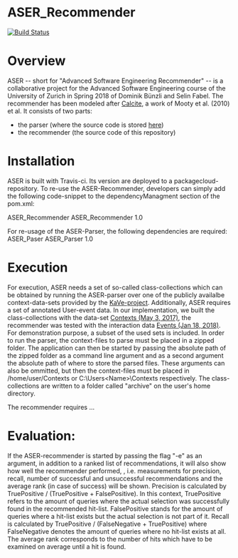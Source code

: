 # ASER_Recommender
[![Build Status](https://travis-ci.org/sflin/ASER_Recommender.svg?branch=master)](https://travis-ci.org/sflin/ASER_Recommender)

# Overview

ASER -- short for "Advanced Software Engineering Recommender" -- is a collaborative project for the Advanced Software Engineering course of the University of Zurich in Spring 2018 of Dominik Bünzli and Selin Fabel. The recommender has been modeled after [Calcite](http://edelstein.pebbles.cs.cmu.edu/calcite/), a work of Mooty et al. (2010)  et al. It consists of two parts:
- the parser (where the source code is stored [here](https://github.com/sflin/ASER_Parser))
- the recommender (the source code of this repository)

# Installation
ASER is built with Travis-ci. Its version are deployed to a packagecloud-repository. To re-use the ASER-Recommender, developers can simply add the following code-snippet to the dependencyManagment section of the pom.xml:

<dependency>
  <groupId>ASER_Recommender</groupId>
  <artifactId>ASER_Recommender</artifactId>
  <version>1.0</version>
</dependency>

For re-usage of the ASER-Parser, the following dependencies are required:
<dependency>
  <groupId>ASER_Paser</groupId>
  <artifactId>ASER_Parser</artifactId>
  <version>1.0</version>
</dependency>


# Execution
For execution, ASER needs a set of so-called class-collections which can be obtained by running the ASER-parser over one of the publicly availalbe context-data-sets provided by the [KaVe-project](http://www.kave.cc/datasets). Additionally, ASER requires a set of annotated User-event data. In our implementation, we built the class-collections with the data-set [Contexts (May 3, 2017)](http://www.st.informatik.tu-darmstadt.de/artifacts/kave/Contexts-170503.zip), the recommender was tested with the interaction data [Events (Jan 18, 2018)](http://www.st.informatik.tu-darmstadt.de/artifacts/kave/Events-170301-2.zip). For demonstration purpose, a subset of the used sets is included.
In order to run the parser, the context-files to parse must be placed in a zipped folder. The application can then be started by passing the absolute path of the zipped folder as a command line argument and as a second argument the absolute path of where to store the parsed files. These arguments can also be ommitted, but then the context-files must be placed in /home/user/Contexts or C:\Users\<Name>\Contexts respectively. The class-collections are written to a folder called "archive" on the user's home directory.

The recommender requires ...

# Evaluation:

If the ASER-recommender is started by passing the flag "-e" as an argument, in addition to a ranked list of recommendations, it will also show how well the recommender performed, , i.e. measurements for precision, recall, number of successful and unsuccessful recommendations and the average rank (in case of success) will be shown. Precision is calculated by TruePositive / (TruePositive + FalsePositive). In this context, TruePositive refers to the amount of queries where the actual selection was successfully found in the recommended hit-list. FalsePositive stands for the amount of queries where a hit-list exists but the actual selection is not part of it. Recall is calculated by TruePositive / (FalseNegative + TruePositive) where FalseNegative denotes the amount of queries where no hit-list exists at all. The average rank corresponds to the number of hits which have to be examined on average until a hit is found.
